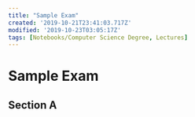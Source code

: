 ```yaml
---
title: "Sample Exam"
created: '2019-10-21T23:41:03.717Z'
modified: '2019-10-23T03:05:17Z'
tags: [Notebooks/Computer Science Degree, Lectures]
---
```


# Sample Exam

## Section A

 
 
